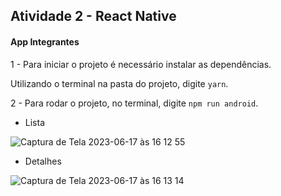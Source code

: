 ## Atividade 2 - React Native

#### App Integrantes

1 - Para iniciar o projeto é necessário instalar as dependências.

Utilizando o terminal na pasta do projeto, digite `yarn`.

2 - Para rodar o projeto, no terminal, digite `npm run android`.

- Lista
  
![Captura de Tela 2023-06-17 às 16 12 55](https://github.com/FlavioCaruso/TrabalhoRNFIAP/assets/28809180/5994c4a8-13f8-4a38-9dee-8936acfdf760)

- Detalhes
  
![Captura de Tela 2023-06-17 às 16 13 14](https://github.com/FlavioCaruso/TrabalhoRNFIAP/assets/28809180/a3bbafb0-2f86-4499-9a7c-e590c5eb5e50)
